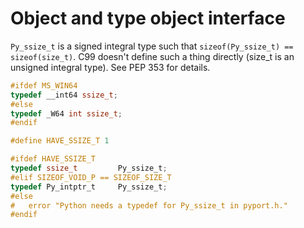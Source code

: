 # Object and type object interface
`Py_ssize_t` is a signed integral type such that `sizeof(Py_ssize_t) == sizeof(size_t)`.  C99 doesn't define such a thing directly (size_t is an unsigned integral type).  See PEP 353 for details.
```c
#ifdef MS_WIN64
typedef __int64 ssize_t;
#else
typedef _W64 int ssize_t;
#endif

#define HAVE_SSIZE_T 1

#ifdef HAVE_SSIZE_T
typedef ssize_t         Py_ssize_t;
#elif SIZEOF_VOID_P == SIZEOF_SIZE_T
typedef Py_intptr_t     Py_ssize_t;
#else
#   error "Python needs a typedef for Py_ssize_t in pyport.h."
#endif
```
